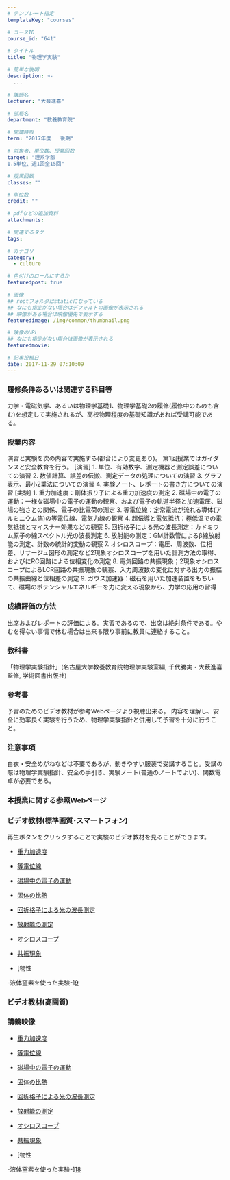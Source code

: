 ```yaml
---
# テンプレート指定
templateKey: "courses"

# コースID
course_id: "641"

# タイトル
title: "物理学実験"

# 簡単な説明
description: >-
  ...

# 講師名
lecturer: "大薮進喜"

# 部局名
department: "教養教育院"

# 開講時限
term: "2017年度	後期"

# 対象者、単位数、授業回数
target: "理系学部
1.5単位、週1回全15回"

# 授業回数
classes: ""

# 単位数
credit: ""

# pdfなどの追加資料
attachments: 

# 関連するタグ
tags:

# カテゴリ
category:
  - culture

# 色付けのロールにするか
featuredpost: true

# 画像
## rootフォルダはstaticになっている
## なにも指定がない場合はデフォルトの画像が表示される
## 映像がある場合は映像優先で表示する
featuredimage: /img/common/thumbnail.png

# 映像のURL
## なにも指定がない場合は画像が表示される
featuredmovie: 

# 記事投稿日
date: 2017-11-29 07:10:09
---
```


### 履修条件あるいは関連する科目等

力学・電磁気学、あるいは物理学基礎1、物理学基礎2の履修(履修中のものも含む)を想定して実施されるが、高校物理程度の基礎知識があれば受講可能である。

### 授業内容

演習と実験を次の内容で実施する(都合により変更あり)。 第1回授業ではガイダンスと安全教育を行う。 [演習]  1. 単位、有効数字、測定機器と測定誤差についての演習  2. 数値計算、誤差の伝搬、測定データの処理についての演習  3. グラフ表示、最小2乗法についての演習  4. 実験ノート、レポートの書き方についての演習  [実験]  1. 重力加速度：剛体振り子による重力加速度の測定 2. 磁場中の電子の運動：一様な磁場中の電子の運動の観察、および電子の軌道半径と加速電圧、磁場の強さとの関係、電子の比電荷の測定 3. 等電位線：定常電流が流れる導体(アルミニウム箔)の等電位線、電気力線の観察 4. 超伝導と電気抵抗：極低温での電気抵抗とマイスナー効果などの観察 5. 回折格子による光の波長測定：カドミウム原子の線スペクトル光の波長測定 6. 放射能の測定：GM計数管によるβ線放射能の測定、計数の統計的変動の観察 7. オシロスコープ：電圧、周波数、位相差、リサージュ図形の測定など2現象オシロスコープを用いた計測方法の取得、およびにRC回路による位相変化の測定 8. 電気回路の共振現象；2現象オシロスコープによるLCR回路の共振現象の観察、入力周波数の変化に対する出力の振幅の共振曲線と位相差の測定 9. ガウス加速器：磁石を用いた加速装置をもちいて、磁場のポテンシャルエネルギーを力に変える現象から、力学の応用の習得

### 成績評価の方法

出席およびレポートの評価による。実習であるので、出席は絶対条件である。やむを得ない事情で休む場合は出来る限り事前に教員に連絡すること。

### 教科書

「物理学実験指針」(名古屋大学教養教育院物理学実験室編, 千代勝実・大薮進喜監修, 学術図書出版社)

### 参考書

予習のためのビデオ教材が参考Webページより視聴出来る。 内容を理解し、安全に効率良く実験を行うため、物理学実験指針と併用して予習を十分に行うこと。

### 注意事項

白衣・安全めがねなどは不要であるが、動きやすい服装で受講すること。受講の際は物理学実験指針、安全の手引き、実験ノート(普通のノートでよい)、関数電卓が必要である。

### 本授業に関する参照Webページ

### ビデオ教材(標準画質･スマートフォン)

再生ボタンをクリックすることで実験のビデオ教材を見ることができます。

* [重力加速度][1]

[1]: https://nuvideo.media.nagoya-u.ac.jp/embed/a48a2232546c36ec9819408b7c03bc96e76f0272

* [等電位線][2]

[2]: https://nuvideo.media.nagoya-u.ac.jp/embed/ab36692c3e1c5833882bda3be6d02eafce5e4680

* [磁場中の電子の運動][3]

[3]: https://nuvideo.media.nagoya-u.ac.jp/embed/93da3b50108f4a13560569cb6603d80891b418c7

* [固体の比熱][4]

[4]: https://nuvideo.media.nagoya-u.ac.jp/embed/7c32a8e6a8b45769666b957c2240b7ada4147521

* [回折格子による光の波長測定][5]

[5]: https://nuvideo.media.nagoya-u.ac.jp/embed/0a71c74360222ac43f16a3d23df47f895fe42504

* [放射能の測定][6]

[6]: https://nuvideo.media.nagoya-u.ac.jp/embed/ae63246994b3a53aecda63ecd419dc6cb045b8fa

* [オシロスコープ][7]

[7]: https://nuvideo.media.nagoya-u.ac.jp/embed/18c28700b37a97d3b3678d47f7f8ceaf0052db4a

* [共振現象][8]

[8]: https://nuvideo.media.nagoya-u.ac.jp/embed/df8ee5a736ddcc249c0e54a968b34add909fe9cd

* [物性

-液体窒素を使った実験-][9]

[9]: https://nuvideo.media.nagoya-u.ac.jp/embed/ffe98786d79a368c6ad72ee94500e1b388669ef0

### ビデオ教材(高画質)

### 講義映像

* [重力加速度][10]

* [等電位線][11]

* [磁場中の電子の運動][12]

* [固体の比熱][13]

* [回折格子による光の波長測定][14]

* [放射能の測定][15]

* [オシロスコープ][16]

* [共振現象][17]

* [物性

-液体窒素を使った実験-][18]

[10]: https://nuvideo.media.nagoya-u.ac.jp/embed/058a52a44a3ca745a85633fa017b8d38aabebc2b

[11]: https://nuvideo.media.nagoya-u.ac.jp/embed/e997387209848feef0a88c97df356132a08bbd12

[12]: https://nuvideo.media.nagoya-u.ac.jp/embed/8b75113214282576d7636effa7a442b4c7cabb5a

[13]: https://nuvideo.media.nagoya-u.ac.jp/embed/6c10359860d9409bbc89d124b2b50b75fff4038c

[14]: https://nuvideo.media.nagoya-u.ac.jp/embed/0d7af0bb654771df3d5930b09162953a6311f185

[15]: https://nuvideo.media.nagoya-u.ac.jp/embed/a559d7ba2f6c3037cf452d99a13f3ae82426fc57

[16]: https://nuvideo.media.nagoya-u.ac.jp/embed/df4a7abfc6a6a98040763f7fb8dbb886d2d06901

[17]: https://nuvideo.media.nagoya-u.ac.jp/embed/7be3c06c6ebac123295466d8db1046c3557ce248

[18]: https://nuvideo.media.nagoya-u.ac.jp/embed/0f4161467174d3d7e15e6db6c5dfcb1c4ae91d4d

